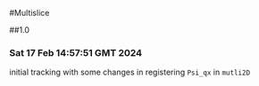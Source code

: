 #Multislice

##1.0
### Sat 17 Feb 14:57:51 GMT 2024
initial tracking with some changes in registering `Psi_qx` in `mutli2D`
